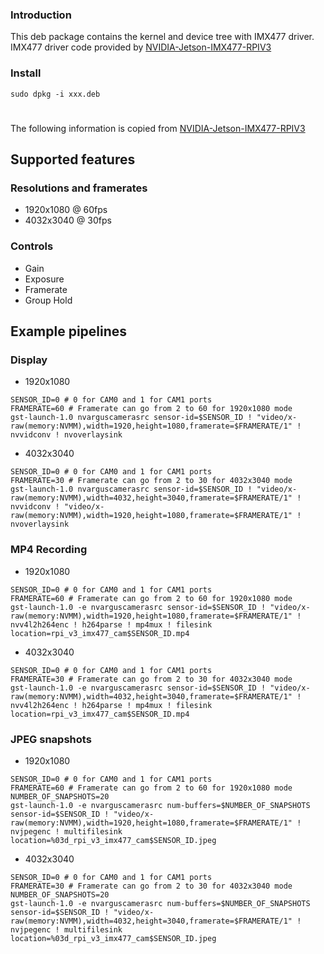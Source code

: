 ### Introduction
This deb package contains the kernel and device tree with IMX477 driver.  
IMX477 driver code provided by [NVIDIA-Jetson-IMX477-RPIV3](https://github.com/RidgeRun/NVIDIA-Jetson-IMX477-RPIV3)

### Install

`sudo dpkg -i xxx.deb`


#

The following information is copied from [NVIDIA-Jetson-IMX477-RPIV3](https://github.com/RidgeRun/NVIDIA-Jetson-IMX477-RPIV3)
## Supported features

### Resolutions and framerates

* 1920x1080 @ 60fps
* 4032x3040 @ 30fps

### Controls

* Gain
* Exposure
* Framerate
* Group Hold

## Example pipelines

### Display

* 1920x1080

```
SENSOR_ID=0 # 0 for CAM0 and 1 for CAM1 ports
FRAMERATE=60 # Framerate can go from 2 to 60 for 1920x1080 mode
gst-launch-1.0 nvarguscamerasrc sensor-id=$SENSOR_ID ! "video/x-raw(memory:NVMM),width=1920,height=1080,framerate=$FRAMERATE/1" ! nvvidconv ! nvoverlaysink
```

* 4032x3040

```
SENSOR_ID=0 # 0 for CAM0 and 1 for CAM1 ports
FRAMERATE=30 # Framerate can go from 2 to 30 for 4032x3040 mode
gst-launch-1.0 nvarguscamerasrc sensor-id=$SENSOR_ID ! "video/x-raw(memory:NVMM),width=4032,height=3040,framerate=$FRAMERATE/1" ! nvvidconv ! "video/x-raw(memory:NVMM),width=1920,height=1080,framerate=$FRAMERATE/1" ! nvoverlaysink
```

### MP4 Recording

* 1920x1080

```
SENSOR_ID=0 # 0 for CAM0 and 1 for CAM1 ports
FRAMERATE=60 # Framerate can go from 2 to 60 for 1920x1080 mode
gst-launch-1.0 -e nvarguscamerasrc sensor-id=$SENSOR_ID ! "video/x-raw(memory:NVMM),width=1920,height=1080,framerate=$FRAMERATE/1" ! nvv4l2h264enc ! h264parse ! mp4mux ! filesink location=rpi_v3_imx477_cam$SENSOR_ID.mp4
```

* 4032x3040

```
SENSOR_ID=0 # 0 for CAM0 and 1 for CAM1 ports
FRAMERATE=30 # Framerate can go from 2 to 30 for 4032x3040 mode
gst-launch-1.0 -e nvarguscamerasrc sensor-id=$SENSOR_ID ! "video/x-raw(memory:NVMM),width=4032,height=3040,framerate=$FRAMERATE/1" ! nvv4l2h264enc ! h264parse ! mp4mux ! filesink location=rpi_v3_imx477_cam$SENSOR_ID.mp4
```

### JPEG snapshots

* 1920x1080

```
SENSOR_ID=0 # 0 for CAM0 and 1 for CAM1 ports
FRAMERATE=60 # Framerate can go from 2 to 60 for 1920x1080 mode
NUMBER_OF_SNAPSHOTS=20
gst-launch-1.0 -e nvarguscamerasrc num-buffers=$NUMBER_OF_SNAPSHOTS sensor-id=$SENSOR_ID ! "video/x-raw(memory:NVMM),width=1920,height=1080,framerate=$FRAMERATE/1" ! nvjpegenc ! multifilesink location=%03d_rpi_v3_imx477_cam$SENSOR_ID.jpeg
```

* 4032x3040

```
SENSOR_ID=0 # 0 for CAM0 and 1 for CAM1 ports
FRAMERATE=30 # Framerate can go from 2 to 30 for 4032x3040 mode
NUMBER_OF_SNAPSHOTS=20
gst-launch-1.0 -e nvarguscamerasrc num-buffers=$NUMBER_OF_SNAPSHOTS sensor-id=$SENSOR_ID ! "video/x-raw(memory:NVMM),width=4032,height=3040,framerate=$FRAMERATE/1" ! nvjpegenc ! multifilesink location=%03d_rpi_v3_imx477_cam$SENSOR_ID.jpeg
```